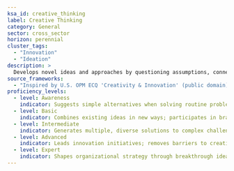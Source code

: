 ```yaml
---
ksa_id: creative_thinking
label: Creative Thinking
category: General
sector: cross_sector
horizon: perennial
cluster_tags:
  - "Innovation"
  - "Ideation"
description: >
  Develops novel ideas and approaches by questioning assumptions, connecting disparate concepts, and experimenting with alternatives.
source_frameworks:
  - "Inspired by U.S. OPM ECQ 'Creativity & Innovation' (public domain)"
proficiency_levels:
  - level: Awareness
    indicator: Suggests simple alternatives when solving routine problems.
  - level: Basic
    indicator: Combines existing ideas in new ways; participates in brainstorming sessions constructively.
  - level: Intermediate
    indicator: Generates multiple, diverse solutions to complex challenges; prototypes and tests promising concepts.
  - level: Advanced
    indicator: Leads innovation initiatives; removes barriers to creative risk-taking; secures resources for experimentation.
  - level: Expert
    indicator: Shapes organizational strategy through breakthrough ideas; mentors others in structured creativity techniques.
---
```

